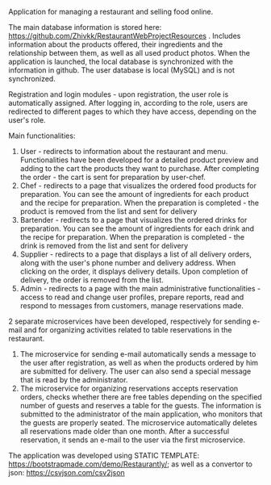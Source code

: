 Application for managing a restaurant and selling food online.

The main database information is stored here: https://github.com/Zhivkk/RestaurantWebProjectResources . Includes information about the products offered, their ingredients and the relationship between them, as well as all used product photos. When the application is launched, the local database is synchronized with the information in github. The user database is local (MySQL) and is not synchronized.

Registration and login modules - upon registration, the user role is automatically assigned. After logging in, according to the role, users are redirected to different pages to which they have access, depending on the user's role.

Main functionalities:

1. User - redirects to information about the restaurant and menu. Functionalities have been developed for a detailed product preview and adding to the cart the products they want to purchase. After completing the order - the cart is sent for preparation by user-chef.
2. Chef - redirects to a page that visualizes the ordered food products for preparation. You can see the amount of ingredients for each product and the recipe for preparation. When the preparation is completed - the product is removed from the list and sent for delivery
3. Bartender - redirects to a page that visualizes the ordered drinks for preparation. You can see the amount of ingredients for each drink and the recipe for preparation. When the preparation is completed - the drink is removed from the list and sent for delivery
4. Supplier - redirects to a page that displays a list of all delivery orders, along with the user's phone number and delivery address. When clicking on the order, it displays delivery details. Upon completion of delivery, the order is removed from the list.
5. Admin - redirects to a page with the main administrative functionalities - access to read and change user profiles, prepare reports, read and respond to messages from customers, manage reservations made.

2 separate microservices have been developed, respectively for sending e-mail and for organizing activities related to table reservations in the restaurant.
1. The microservice for sending e-mail automatically sends a message to the user after registration, as well as when the products ordered by him are submitted for delivery. The user can also send a special message that is read by the administrator.
2. The microservice for organizing reservations accepts reservation orders, checks whether there are free tables depending on the specified number of guests and reserves a table for the guests. The information is submitted to the administrator of the main application, who monitors that the guests are properly seated. The microservice automatically deletes all reservations made older than one month. After a successful reservation, it sends an e-mail to the user via the first microservice.

The application was developed using STATIC TEMPLATE: https://bootstrapmade.com/demo/Restaurantly/; as well as a convertor to json: https://csvjson.com/csv2json

